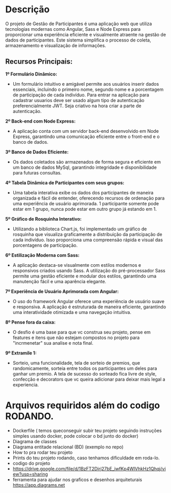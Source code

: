 
# Descrição
O projeto de Gestão de Participantes é uma aplicação web que utiliza tecnologias modernas como Angular, Sass e Node Express para proporcionar uma experiência eficiente e visualmente atraente na gestão de dados de participantes. Este sistema simplifica o processo de coleta, armazenamento e visualização de informações.

## Recursos Principais:

**1º Formulário Dinâmico:**

- Um formulário intuitivo e amigável permite aos usuários inserir dados essenciais, incluindo o primeiro nome, segundo nome e a porcentagem de participação de cada indivíduo. Para entrar na aplicação para cadastrar usuarios deve ser usado algum tipo de autenticação preferencialmente JWT. Seja criativo na hora criar a parte de autenticação.

**2º Back-end com Node Express:**

- A aplicação conta com um servidor back-end desenvolvido em Node Express, garantindo uma comunicação eficiente entre o front-end e o banco de dados.

**3º Banco de Dados Eficiente:**

- Os dados coletados são armazenados de forma segura e eficiente em um banco de dados MySql, garantindo integridade e disponibilidade para futuras consultas.

**4º Tabela Dinâmica de Participantes com seus grupos:**

- Uma tabela interativa exibe os dados dos participantes de maneira organizada e fácil de entender, oferecendo recursos de ordenação para uma experiência de usuário aprimorada. 1 participante somente pode estar em 1 grupo, nunca pode estar em outro grupo já estando em 1.

**5º Gráfico de Rosquinha Interativo:**

- Utilizando a biblioteca Chart.js, foi implementado um gráfico de rosquinha que visualiza graficamente a distribuição da participação de cada indivíduo. Isso proporciona uma compreensão rápida e visual das porcentagens de participação.

**6º Estilização Moderna com Sass:**

- A aplicação destaca-se visualmente com estilos modernos e responsivos criados usando Sass. A utilização do pré-processador Sass permite uma gestão eficiente e modular dos estilos, garantindo uma manutenção fácil e uma aparência elegante.

**7º Experiência de Usuário Aprimorada com Angular:**

- O uso do framework Angular oferece uma experiência de usuário suave e responsiva. A aplicação é estruturada de maneira eficiente, garantindo uma interatividade otimizada e uma navegação intuitiva.

**8º Pense fora da caixa:**
- O desfio é uma base para que vc construa seu projeto, pense em features e itens que não estejam compostos no projeto para "incrmenetar" sua analise e nota final. 

**9º Extramile 1:**
- Sorteio, uma funcionalidade, tela de sorteio de premios, que randomicamente, sorteia entre todos os participantes um deles para ganhar um premio. A tela de sucesso do sorteado fica livre de style, confecção e decorators que vc queira adicionar para deixar mais legal a experiencia.

# Arquivos requiridos além do codigo RODANDO.

- Dockerfile ( temos queconseguir subir teu projeto seguindo instruções simples usando docker, pode colocar o bd junto do docker)
- Diagrama de classes
- Diagrama entitade relacional (BD) (exemplo no repo)
- How to pra rodar teu projeto
- Prints do teu projeto rodando, caso tenhamos dificuldade em roda-lo.
- codigo do projeto
- https://drive.google.com/file/d/1BzFT2Dirj27bE_iwfKp4WlVhkHz1Qhqj/view?usp=sharing
- ferramenta para ajudar nos graficos e desenhos arquiteturais https://app.diagrams.net


